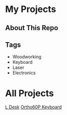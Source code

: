 # My Projects
## About This Repo

## Tags
- Woodworking
- Keyboard
- Laser
- Electronics

# All Projects
[L Desk](MyProjects/L_Desk/README.md)
[Ortho60P Keyboard](MyProjects/Keyboards/Ortho_60P/README)
